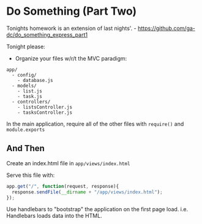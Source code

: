 # Do Something (Part Two)

Tonights homework is an extension of last nights'. - https://github.com/ga-dc/do_something_express_part1

Tonight please:

- Organize your files w/r/t the MVC paradigm:

```
app/
  - config/
    - database.js  
  - models/
    - list.js
    - task.js
  - controllers/
    - listsController.js
    - tasksController.js
```

In the main application, require all of the other files with `require()` and `module.exports`

## And Then

Create an index.html file in `app/views/index.html`

Serve this file with:

```js
app.get("/", function(request, response){
  response.sendFile(__dirname + "/app/views/index.html");
});
```

Use handlebars to "bootstrap" the application on the first page load. i.e. Handlebars 
loads data into the HTML.